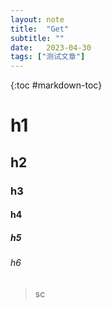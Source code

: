 ```yaml
---
layout: note
title:  "Get"
subtitle: ""
date:   2023-04-30 
tags: ["测试文章"]
---
```

{:toc #markdown-toc}
# h1
## h2
### h3
#### h4
##### h5
###### h6

> sc